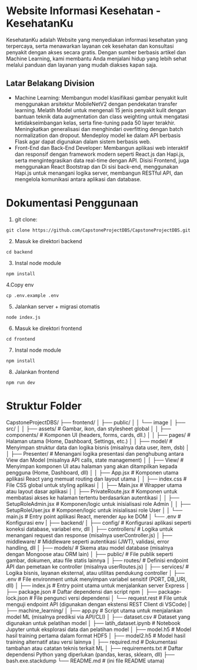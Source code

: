 # Website Informasi Kesehatan - KesehatanKu

KesehatanKu adalah Website yang menyediakan informasi kesehatan yang terpercaya, serta menawarkan layanan cek kesehatan dan konsultasi penyakit dengan akses secara gratis. Dengan sumber berbasis artikel dan Machine Learning, kami membantu Anda menjalani hidup yang lebih sehat melalui panduan dan layanan yang mudah diakses kapan saja.

## Latar Belakang Division

- Machine Learning: Membangun model klasifikasi gambar penyakit kulit menggunakan arsitektur MobileNetV2 dengan pendekatan transfer learning. Melatih Model untuk mengenali 15 jenis penyakit kulit dengan bantuan teknik data augmentation dan class weighting untuk mengatasi ketidakseimbangan kelas, serta fine-tuning pada 50 layer terakhir. Meningkatkan generalisasi dan menghindari overfitting dengan batch normalization dan dropout. Mendeploy model ke dalam API berbasis Flask agar dapat digunakan dalam sistem berbasis web.
- Front-End dan Back-End Developer: Membangun aplikasi web interaktif dan responsif dengan framework modern seperti React.js dan Hapi.js, serta mengintegrasikan data real-time dengan API. Disisi Frontend, juga menggunakan React Bootstrap dan Di sisi back-end, menggunakan Hapi.js untuk menangani logika server, membangun RESTful API, dan mengelola komunikasi antara aplikasi dan database.

# Dokumentasi Penggunaan

1. git clone:

````
git clone https://github.com/CapstoneProjectDBS/CapstoneProjectDBS.git
````

2. Masuk ke direktori backend
````
cd backend
````

3. Instal node module
````
npm install
````

4.Copy env
````
cp .env.example .env
````

5. Jalankan server + migrasi otomatis
````
node index.js
````

6. Masuk ke direktori frontend
````
cd frontend
````

7. Instal node module
````
npm install
````

8. Jalankan frontend
````
npm run dev
````

# Struktur Folder
CapstoneProjectDBS/
├── frontend/
│   ├── public/
│   │   └── image
│   ├── src/
│   │   ├── assets/            # Gambar, ikon, dan stylesheet global
│   │   ├── components/        # Komponen UI (headers, forms, cards, dll.)
│   │   ├── pages/             # Halaman utama (Home, Dashboard, Settings, etc.)
│   │   ├── model/             # Menyimpan struktur data dan logika bisnis (misalnya data user, item, dsb)
│   │   ├── Presenter/         # Menangani logika presentasi dan penghubung antara View dan Model (misalnya API calls, state management)
│   │   ├── View/              # Menyimpan komponen UI atau halaman yang akan ditampilkan kepada pengguna (Home, Dashboard, dll)
│   │   ├── App.jsx            # Komponen utama aplikasi React yang memuat routing dan layout utama
│   │   ├── index.css          # File CSS global untuk styling aplikasi
│   │   ├── Main.jsx           # Wrapper utama atau layout dasar aplikasi
│   │   ├── PrivateRoute.jsx   # Komponen untuk membatasi akses ke halaman tertentu berdasarkan autentikasi
│   │   ├── SetupRoleAdmin.jsx # Komponen/logic untuk inisialisasi role Admin
│   │   ├── SetupRoleUser.jsx  # Komponen/logic untuk inisialisasi role User
│   │   └── main.js            # Entry point aplikasi React, merender `App` ke DOM
│   └── .env                   # Konfigurasi env
|
├── backend/
│   ├── config/           # Konfigurasi aplikasi seperti koneksi database, variabel env, dll
│   ├── controllers/      # Logika untuk menangani request dan response (misalnya userController.js)
│   ├── middleware/       # Middleware seperti autentikasi (JWT), validasi, error handling, dll
│   ├── models/           # Skema atau model database (misalnya dengan Mongoose atau ORM lain)
│   ├── public/           # File publik seperti gambar, dokumen, atau file statis lainnya
│   ├── routes/           # Definisi endpoint API dan pemetaan ke controller (misalnya userRoutes.js)
│   ├── services/         # Logika bisnis, layanan eksternal, atau utilitas pendukung controller
│   ├── .env              # File environment untuk menyimpan variabel sensitif (PORT, DB_URI, dll)
│   ├── index.js          # Entry point utama untuk menjalankan server Express
│   ├── package.json      # Daftar dependensi dan script npm
│   ├── package-lock.json # File pengunci versi dependensi
│   └── request.rest       # File untuk menguji endpoint API (digunakan dengan ekstensi REST Client di VSCode)
|
├── machine_learning/
│   ├── app.py               # Script utama untuk menjalankan model ML (misalnya prediksi via API/CLI)
│   ├── dataset.csv          # Dataset yang digunakan untuk pelatihan model
│   ├── latih_dataset.ipynb  # Notebook Jupyter untuk eksplorasi data dan pelatihan model
│   ├── model.h5             # Model hasil training pertama dalam format HDF5
│   ├── model2.h5            # Model hasil training alternatif atau versi lainnya
│   ├── required.md          # Dokumentasi tambahan atau catatan teknis terkait ML
│   ├── requirements.txt     # Daftar dependensi Python yang diperlukan (pandas, keras, sklearn, dll)
├── bash.exe.stackdump
└── README.md             # (ini file README utama)
